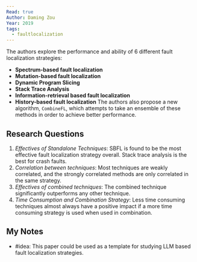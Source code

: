 ```yaml
---
Read: true
Author: Daming Zou
Year: 2019
tags:
  - faultlocalization
---
```

The authors explore the performance and ability of 6 different fault localization strategies:
- **Spectrum-based fault localization**
- **Mutation-based fault localization**
- **Dynamic Program Slicing**
- **Stack Trace Analysis**
- **Information-retrieval based fault localization**
- **History-based fault localization**
The authors also propose a new algorithm, `CombineFL`, which attempts to take an ensemble of these methods in order to achieve better performance.
## Research Questions
1. *Effectives of Standalone Techniques*: SBFL is found to be the most effective fault localization strategy overall. Stack trace analysis is the best for crash faults.
2. *Correlation between techniques*: Most techniques are weakly correlated, and the strongly correlated methods are only correlated in the same strategy.
3. *Effectives of combined techniques*: The combined technique significantly outperforms any other technique.
4. *Time Consumption and Combination Strategy*: Less time consuming techniques almost always have a positive impact if a more time consuming strategy is used when used in combination.
## My Notes
- #idea: This paper could be used as a template for studying LLM based fault localization strategies.